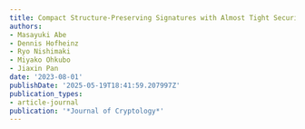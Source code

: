 ```yaml
---
title: Compact Structure-Preserving Signatures with Almost Tight Security
authors:
- Masayuki Abe
- Dennis Hofheinz
- Ryo Nishimaki
- Miyako Ohkubo
- Jiaxin Pan
date: '2023-08-01'
publishDate: '2025-05-19T18:41:59.207997Z'
publication_types:
- article-journal
publication: '*Journal of Cryptology*'
---
```

